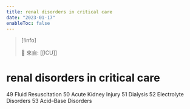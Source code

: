 ```yaml
---
title: renal disorders in critical care
date: "2023-01-17"
enableToc: false
---
```


> [!info]
>
> 🌱 來自: [[ICU]]

# renal disorders in critical care

49 Fluid Resuscitation
50 Acute Kidney Injury
51 Dialysis
52 Electrolyte Disorders
53 Acid–Base Disorders

